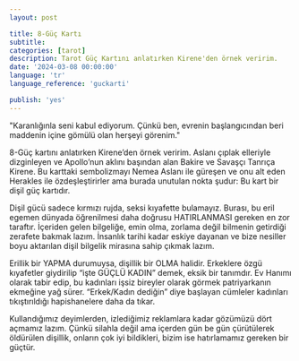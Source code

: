 ```yaml
---
layout: post

title: 8-Güç Kartı
subtitle:
categories: [tarot]
description: Tarot Güç Kartını anlatırken Kirene'den örnek veririm.
date: '2024-03-08 00:00:00'
language: 'tr'
language_reference: 'guckarti'

publish: 'yes'
---
```

"Karanlığınla seni kabul ediyorum. Çünkü ben, evrenin başlangıcından beri maddenin içine gömülü olan herşeyi görenim."

8-Güç kartını anlatırken Kirene’den örnek veririm. Aslanı çıplak elleriyle dizginleyen ve Apollo’nun aklını başından alan Bakire ve Savaşçı Tanrıça Kirene. Bu karttaki sembolizmayı Nemea Aslanı ile güreşen ve onu alt eden Herakles ile özdeşleştirirler ama burada unutulan nokta şudur: Bu kart bir dişil güç kartıdır.

Dişil gücü sadece kırmızı rujda, seksi kıyafette bulamayız. Burası, bu eril egemen dünyada öğrenilmesi daha doğrusu HATIRLANMASI gereken en zor taraftır. İçeriden gelen bilgeliğe, emin olma, zorlama değil bilmenin getirdiği zerafete bakmak lazım. İnsanlık tarihi kadar eskiye dayanan ve bize nesiller boyu aktarılan dişil bilgelik mirasına sahip çıkmak lazım.

Erillik bir YAPMA durumuysa, dişillik bir OLMA halidir.
Erkeklere özgü kıyafetler giydirilip “işte GÜÇLÜ KADIN” demek, eksik bir tanımdır.
Ev Hanımı olarak tabir edip, bu kadınları işsiz bireyler olarak görmek patriyarkanın ekmeğine yağ sürer.
“Erkek/Kadın dediğin” diye başlayan cümleler kadınları tıkıştırıldığı hapishanelere daha da tıkar.

Kullandığımız deyimlerden, izlediğimiz reklamlara kadar gözümüzü dört açmamız lazım. Çünkü silahla değil ama içerden gün be gün çürütülerek öldürülen dişillik, onların çok iyi bildikleri, bizim ise hatırlamamız gereken bir güçtür.